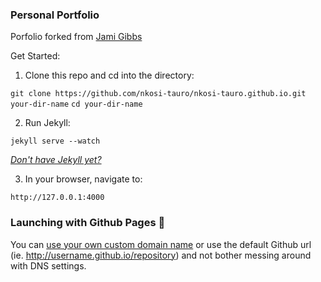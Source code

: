 

### Personal Portfolio
Porfolio forked from [Jami Gibbs](https://github.com/jamigibbs/portfolio)

Get Started:


1. Clone this repo and cd into the directory:

  `git clone https://github.com/nkosi-tauro/nkosi-tauro.github.io.git  your-dir-name`
  `cd your-dir-name`

2. Run Jekyll:

  `jekyll serve --watch`

  _[Don't have Jekyll yet? ](http://jekyllrb.com/docs/installation/)_

3. In your browser, navigate to:

  `http://127.0.0.1:4000`

### Launching with Github Pages 🚀

You can [use your own custom domain name](https://help.github.com/articles/setting-up-a-custom-domain-with-github-pages/) or use the default Github url (ie. http://username.github.io/repository) and not bother messing around with DNS settings.
